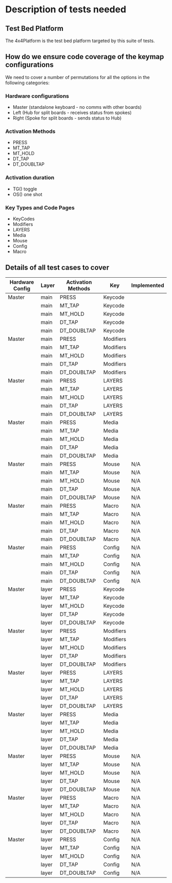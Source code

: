 # Description of tests needed

## Test Bed Platform

The 4x4Platform is the test bed platform targeted by this suite of tests.  

## How do we ensure code coverage of the keymap configurations

We need to cover a number of permutations for all the options in the following categories:

### Hardware configurations

* Master (standalone keyboard - no comms with other boards)
* Left (Hub for split boards - receives status from spokes)
* Right (Spoke for split boards - sends status to Hub)

### Activation Methods

* PRESS
* MT\_TAP  
* MT\_HOLD
* DT\_TAP
* DT\_DOUBLTAP

### Activation duration

* TG() toggle
* OS() one shot

### Key Types and Code Pages

* KeyCodes
* Modifiers
* LAYERS
* Media
* Mouse
* Config
* Macro

## Details of all test cases to cover

| Hardware Config        | Layer | Activation Methods | Key       | Implemented |
| ---------------------- | ----- | ------------------ | --------- | ----------- |
| Master                 | main  | PRESS              | Keycode   |             |
|                        | main  | MT\_TAP            | Keycode   |             |
|                        | main  | MT\_HOLD           | Keycode   |             |
|                        | main  | DT\_TAP            | Keycode   |             |
|                        | main  | DT\_DOUBLTAP       | Keycode   |             |
| Master                 | main  | PRESS              | Modifiers |             |
|                        | main  | MT\_TAP            | Modifiers |             |
|                        | main  | MT\_HOLD           | Modifiers |             |
|                        | main  | DT\_TAP            | Modifiers |             |
|                        | main  | DT\_DOUBLTAP       | Modifiers |             |
| Master                 | main  | PRESS              | LAYERS    |             |
|                        | main  | MT\_TAP            | LAYERS    |             |
|                        | main  | MT\_HOLD           | LAYERS    |             |
|                        | main  | DT\_TAP            | LAYERS    |             |
|                        | main  | DT\_DOUBLTAP       | LAYERS    |             |
| Master                 | main  | PRESS              | Media     |             |
|                        | main  | MT\_TAP            | Media     |             |
|                        | main  | MT\_HOLD           | Media     |             |
|                        | main  | DT\_TAP            | Media     |             |
|                        | main  | DT\_DOUBLTAP       | Media     |             |
| Master                 | main  | PRESS              | Mouse     |  N/A        |
|                        | main  | MT\_TAP            | Mouse     |  N/A        |
|                        | main  | MT\_HOLD           | Mouse     |  N/A        |
|                        | main  | DT\_TAP            | Mouse     |  N/A        |
|                        | main  | DT\_DOUBLTAP       | Mouse     |  N/A        |
| Master                 | main  | PRESS              | Macro     |  N/A        |
|                        | main  | MT\_TAP            | Macro     |  N/A        |
|                        | main  | MT\_HOLD           | Macro     |  N/A        |
|                        | main  | DT\_TAP            | Macro     |  N/A        |
|                        | main  | DT\_DOUBLTAP       | Macro     |  N/A        |
| Master                 | main  | PRESS              | Config    |  N/A        |
|                        | main  | MT\_TAP            | Config    |  N/A        |
|                        | main  | MT\_HOLD           | Config    |  N/A        |
|                        | main  | DT\_TAP            | Config    |  N/A        |
|                        | main  | DT\_DOUBLTAP       | Config    |  N/A        |
| Master                 | layer | PRESS              | Keycode   |             |
|                        | layer | MT\_TAP            | Keycode   |             |
|                        | layer | MT\_HOLD           | Keycode   |             |
|                        | layer | DT\_TAP            | Keycode   |             |
|                        | layer | DT\_DOUBLTAP       | Keycode   |             |
| Master                 | layer | PRESS              | Modifiers |             |
|                        | layer | MT\_TAP            | Modifiers |             |
|                        | layer | MT\_HOLD           | Modifiers |             |
|                        | layer | DT\_TAP            | Modifiers |             |
|                        | layer | DT\_DOUBLTAP       | Modifiers |             |
| Master                 | layer | PRESS              | LAYERS    |             |
|                        | layer | MT\_TAP            | LAYERS    |             |
|                        | layer | MT\_HOLD           | LAYERS    |             |
|                        | layer | DT\_TAP            | LAYERS    |             |
|                        | layer | DT\_DOUBLTAP       | LAYERS    |             |
| Master                 | layer | PRESS              | Media     |             |
|                        | layer | MT\_TAP            | Media     |             |
|                        | layer | MT\_HOLD           | Media     |             |
|                        | layer | DT\_TAP            | Media     |             |
|                        | layer | DT\_DOUBLTAP       | Media     |             |
| Master                 | layer | PRESS              | Mouse     |  N/A        |
|                        | layer | MT\_TAP            | Mouse     |  N/A        |
|                        | layer | MT\_HOLD           | Mouse     |  N/A        |
|                        | layer | DT\_TAP            | Mouse     |  N/A        |
|                        | layer | DT\_DOUBLTAP       | Mouse     |  N/A        |
| Master                 | layer | PRESS              | Macro     |  N/A        |
|                        | layer | MT\_TAP            | Macro     |  N/A        |
|                        | layer | MT\_HOLD           | Macro     |  N/A        |
|                        | layer | DT\_TAP            | Macro     |  N/A        |
|                        | layer | DT\_DOUBLTAP       | Macro     |  N/A        |
| Master                 | layer | PRESS              | Config    |  N/A        |
|                        | layer | MT\_TAP            | Config    |  N/A        |
|                        | layer | MT\_HOLD           | Config    |  N/A        |
|                        | layer | DT\_TAP            | Config    |  N/A        |
|                        | layer | DT\_DOUBLTAP       | Config    |  N/A        |

